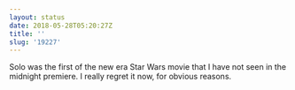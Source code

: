 ```yaml
---
layout: status
date: 2018-05-28T05:20:27Z
title: ''
slug: '19227'
---
```

Solo was the first of the new era Star Wars movie that I have not seen in the midnight premiere. I really regret it now, for obvious reasons. 
